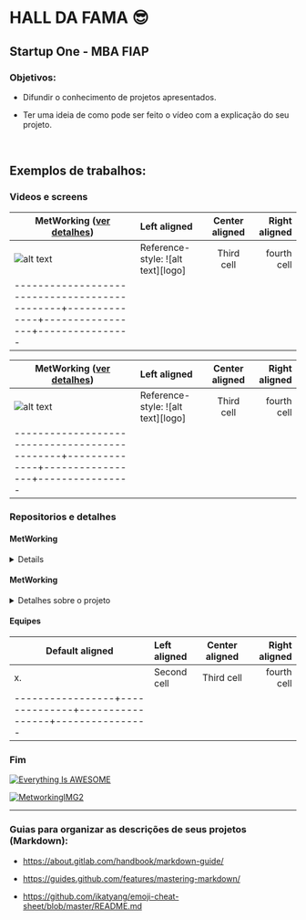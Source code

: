 # HALL DA FAMA :sunglasses: 

## Startup One - MBA FIAP

### Objetivos: 

- Difundir o conhecimento de projetos apresentados.

- Ter uma ideia de como pode ser feito o vídeo com a explicação do seu projeto.

<br>

## Exemplos de trabalhos:

### Videos e screens

| MetWorking ([ver detalhes](#MetWorking))     | Left aligned | Center aligned  | Right aligned  |
|----------------------------------------------|:-------------|:---------------:|---------------:|
| ![alt text][MetWorkingIMG]                   | Reference-style: ![alt text][logo]  | Third cell      | fourth cell    |
|----------------------------------------------+--------------+-----------------+----------------|

[MetWorkingIMG]: https://img.youtube.com/vi/9qyUK8s4q6s/mqdefault.jpg
[MetWorking]: https://www.youtube.com/watch?v=9qyUK8s4q6s

| MetWorking ([ver detalhes](#MetWorking))     | Left aligned | Center aligned  | Right aligned  |
|----------------------------------------------|:-------------|:---------------:|---------------:|
| ![alt text][MetWorkingIMG]                   | Reference-style: ![alt text][logo]  | Third cell      | fourth cell    |
|----------------------------------------------+--------------+-----------------+----------------|

### Repositorios e detalhes

#### MetWorking
<details>
  <br> Videos e/ou telas:
    <br>- https://www.youtube.com/watch?v=9qyUK8s4q6s
    <br>- https://drive.google.com/file/d/1NwcoLJFQZO-J8AliEkvDOXfRna_tWdtO/view?usp=sharing
 <br> Repos:
    <br>- https://github.com/CaioRagazzi/MetworkingUserAPI
    <br>- https://github.com/erickfaraujo/MetWorkingMatchAPI
    <br>- https://github.com/martinsleandros/MetworkingGeoAPI
    <br>- https://github.com/jhun/MetworkingFrontend
</details>

#### MetWorking
<details>
  <summary markdown="span">Detalhes sobre o projeto </summary>

  This is the detailed text.

  We can still use markdown, but we need to take the additional step of using the `parse_block_html` option as described in the [Mix HTML + Markdown Markup section](#mix-html--markdown-markup).

  You can learn more about expected usage of this approach in the [GitLab UI docs](https://gitlab-org.gitlab.io/gitlab-ui/?path=/story/base-collapse--default) though the solution we use above is specific to usage in markdown.

| Default aligned | Left aligned | Center aligned  | Right aligned  |
|-----------------|:-------------|:---------------:|---------------:|
| First body part | Second cell  | Third cell      | fourth cell    |
| Second line     | foo          | **strong**      | baz            |
| Third line      | quux         | baz             | bar            |
|-----------------+--------------+-----------------+----------------|
| Second body     | x            | x               | x              |
| 2nd line        |              |                 |                |
|-----------------+--------------+-----------------+----------------|
| Third body      |              |                 | Foo            |

</details>


#### Equipes

| Default aligned | Left aligned | Center aligned  | Right aligned  |
|-----------------|:-------------|:---------------:|---------------:|
| x.              | Second cell  | Third cell      | fourth cell    |
|-----------------+--------------+-----------------+----------------|

### Fim

[![Everything Is AWESOME](https://img.youtube.com/vi/StTqXEQ2l-Y/0.jpg)](https://www.youtube.com/watch?v=StTqXEQ2l-Y "Everything Is AWESOME")

[![MetworkingIMG2](https://img.youtube.com/vi/9qyUK8s4q6s/mqdefault.jpg)](https://www.youtube.com/watch?v=9qyUK8s4q6s "Metworking")  

----

### Guias para organizar as descrições de seus projetos (Markdown):

- https://about.gitlab.com/handbook/markdown-guide/

- https://guides.github.com/features/mastering-markdown/

- https://github.com/ikatyang/emoji-cheat-sheet/blob/master/README.md
